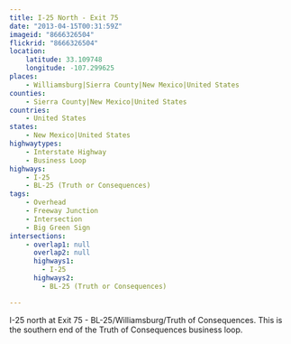 ```yaml
---
title: I-25 North - Exit 75
date: "2013-04-15T00:31:59Z"
imageid: "8666326504"
flickrid: "8666326504"
location:
    latitude: 33.109748
    longitude: -107.299625
places:
    - Williamsburg|Sierra County|New Mexico|United States
counties:
    - Sierra County|New Mexico|United States
countries:
    - United States
states:
    - New Mexico|United States
highwaytypes:
    - Interstate Highway
    - Business Loop
highways:
    - I-25
    - BL-25 (Truth or Consequences)
tags:
    - Overhead
    - Freeway Junction
    - Intersection
    - Big Green Sign
intersections:
    - overlap1: null
      overlap2: null
      highways1:
        - I-25
      highways2:
        - BL-25 (Truth or Consequences)

---
```

I-25 north at Exit 75 - BL-25/Williamsburg/Truth of Consequences.  This is the southern end of the Truth of Consequences business loop.
